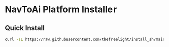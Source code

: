 # NavToAi Platform Installer

## Quick Install

```bash
curl -sL https://raw.githubusercontent.com/thefreelight/install_sh/main/install_navtoai.sh | bash
```
